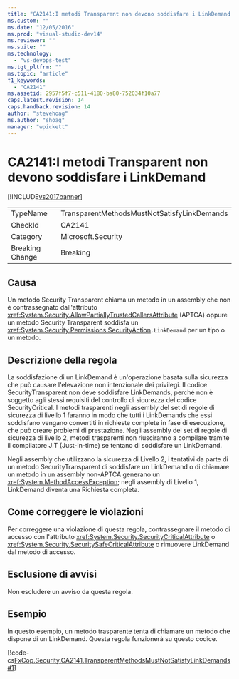 ```yaml
---
title: "CA2141:I metodi Transparent non devono soddisfare i LinkDemand | Microsoft Docs"
ms.custom: ""
ms.date: "12/05/2016"
ms.prod: "visual-studio-dev14"
ms.reviewer: ""
ms.suite: ""
ms.technology: 
  - "vs-devops-test"
ms.tgt_pltfrm: ""
ms.topic: "article"
f1_keywords: 
  - "CA2141"
ms.assetid: 2957f5f7-c511-4180-ba80-752034f10a77
caps.latest.revision: 14
caps.handback.revision: 14
author: "stevehoag"
ms.author: "shoag"
manager: "wpickett"
---
```

# CA2141:I metodi Transparent non devono soddisfare i LinkDemand
[!INCLUDE[vs2017banner](../code-quality/includes/vs2017banner.md)]

|||  
|-|-|  
|TypeName|TransparentMethodsMustNotSatisfyLinkDemands|  
|CheckId|CA2141|  
|Category|Microsoft.Security|  
|Breaking Change|Breaking|  
  
## Causa  
 Un metodo Security Transparent chiama un metodo in un assembly che non è contrassegnato dall'attributo <xref:System.Security.AllowPartiallyTrustedCallersAttribute> \(APTCA\) oppure un metodo Security Transparent soddisfa un <xref:System.Security.Permissions.SecurityAction>`.LinkDemand` per un tipo o un metodo.  
  
## Descrizione della regola  
 La soddisfazione di un LinkDemand è un'operazione basata sulla sicurezza che può causare l'elevazione non intenzionale dei privilegi.  Il codice SecurityTransparent non deve soddisfare LinkDemands, perché non è soggetto agli stessi requisiti del controllo di sicurezza del codice SecurityCritical.  I metodi trasparenti negli assembly del set di regole di sicurezza di livello 1 faranno in modo che tutti i LinkDemands che essi soddisfano vengano convertiti in richieste complete in fase di esecuzione, che può creare problemi di prestazione.  Negli assembly del set di regole di sicurezza di livello 2, metodi trasparenti non riusciranno a compilare tramite il compilatore JIT \(Just\-in\-time\) se tentano di soddisfare un LinkDemand.  
  
 Negli assembly che utilizzano la sicurezza di Livello 2, i tentativi da parte di un metodo SecurityTransparent di soddisfare un LinkDemand o di chiamare un metodo in un assembly non\-APTCA generano un <xref:System.MethodAccessException>; negli assembly di Livello 1, LinkDemand diventa una Richiesta completa.  
  
## Come correggere le violazioni  
 Per correggere una violazione di questa regola, contrassegnare il metodo di accesso con l'attributo <xref:System.Security.SecurityCriticalAttribute> o <xref:System.Security.SecuritySafeCriticalAttribute> o rimuovere LinkDemand dal metodo di accesso.  
  
## Esclusione di avvisi  
 Non escludere un avviso da questa regola.  
  
## Esempio  
 In questo esempio, un metodo trasparente tenta di chiamare un metodo che dispone di un LinkDemand.  Questa regola funzionerà su questo codice.  
  
 [!code-cs[FxCop.Security.CA2141.TransparentMethodsMustNotSatisfyLinkDemands#1](../code-quality/codesnippet/CSharp/ca2141-transparent-methods-must-not-satisfy-linkdemands_1.cs)]